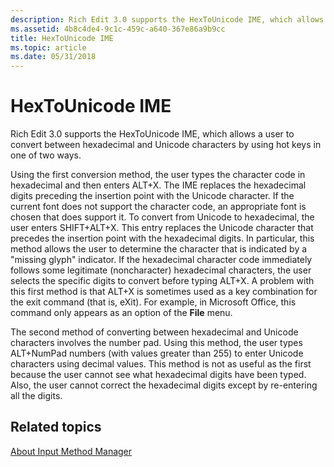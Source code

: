```yaml
---
description: Rich Edit 3.0 supports the HexToUnicode IME, which allows a user to convert between hexadecimal and Unicode characters by using hot keys in one of two ways.
ms.assetid: 4b8c4de4-9c1c-459c-a640-367e86a9b9cc
title: HexToUnicode IME
ms.topic: article
ms.date: 05/31/2018
---
```


# HexToUnicode IME

Rich Edit 3.0 supports the HexToUnicode IME, which allows a user to convert between hexadecimal and Unicode characters by using hot keys in one of two ways.

Using the first conversion method, the user types the character code in hexadecimal and then enters ALT+X. The IME replaces the hexadecimal digits preceding the insertion point with the Unicode character. If the current font does not support the character code, an appropriate font is chosen that does support it. To convert from Unicode to hexadecimal, the user enters SHIFT+ALT+X. This entry replaces the Unicode character that precedes the insertion point with the hexadecimal digits. In particular, this method allows the user to determine the character that is indicated by a "missing glyph" indicator. If the hexadecimal character code immediately follows some legitimate (noncharacter) hexadecimal characters, the user selects the specific digits to convert before typing ALT+X. A problem with this first method is that ALT+X is sometimes used as a key combination for the exit command (that is, eXit). For example, in Microsoft Office, this command only appears as an option of the **File** menu.

The second method of converting between hexadecimal and Unicode characters involves the number pad. Using this method, the user types ALT+NumPad numbers (with values greater than 255) to enter Unicode characters using decimal values. This method is not as useful as the first because the user cannot see what hexadecimal digits have been typed. Also, the user cannot correct the hexadecimal digits except by re-entering all the digits.

## Related topics

<dl> <dt>

[About Input Method Manager](about-input-method-manager.md)
</dt> </dl>

 

 



